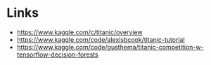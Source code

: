 # Links
* https://www.kaggle.com/c/titanic/overview
* https://www.kaggle.com/code/alexisbcook/titanic-tutorial
* https://www.kaggle.com/code/gusthema/titanic-competition-w-tensorflow-decision-forests
